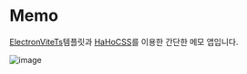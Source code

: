 # Memo
[ElectronViteTs](https://github.com/HaHoLuLa/ElectronViteTs)템플릿과 [HaHoCSS](https://github.com/HaHoLuLa/HaHoCSS)를 이용한 간단한 메모 앱입니다.

![image](https://github.com/user-attachments/assets/c08e54b6-89c7-44c0-a610-f410258f799a)

